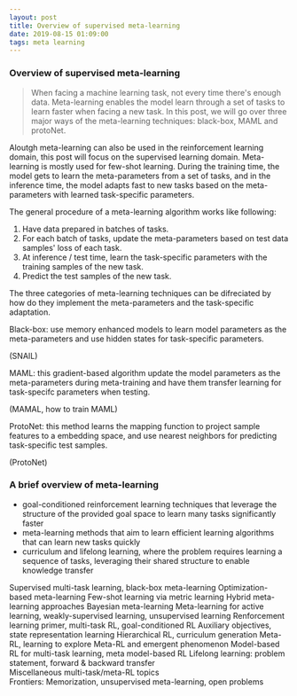 ```yaml
---
layout: post
title: Overview of supervised meta-learning
date: 2019-08-15 01:09:00
tags: meta learning
---
```




### Overview of supervised meta-learning

> When facing a machine learning task, not every time there's enough data. Meta-learning enables the model learn through a set of tasks to learn faster when facing a new task. In this post, we will go over three major ways of the meta-learning techniques: black-box, MAML and protoNet.



Aloutgh meta-learning can also be used in the reinforcement learning domain, this post will focus on the supervised learning domain. Meta-learning is mostly used for few-shot learning. During the training time, the model gets to learn the meta-parameters from a set of tasks, and in the inference time, the model adapts fast to new tasks based on the meta-parameters with learned task-specific parameters.

The general procedure of a meta-learning algorithm works like following:

1. Have data prepared in batches of tasks.
2. For each batch of tasks, update the meta-parameters based on test data samples' loss of each task.
3. At inference / test time, learn the task-specific parameters with the training samples of the new task.
4. Predict the test samples of the new task.

The three categories of meta-learning techniques can be difreciated by how do they implement the meta-parameters and the task-specific adaptation.

Black-box: use memory enhanced models to learn model parameters as the meta-parameters and use hidden states for task-specific parameters.

(SNAIL)

MAML: this gradient-based algorithm update the model parameters as the meta-parameters during meta-training and have them transfer learning for task-specifc parameters when testing.

(MAMAL, how to train MAML)

ProtoNet: this method learns the mapping function to project sample features to a embedding space, and use nearest neighbors for predicting task-specific test samples.

(ProtoNet)




### A brief overview of meta-learning

* goal-conditioned reinforcement learning techniques that leverage the structure of the provided goal space to learn many tasks significantly faster
* meta-learning methods that aim to learn efficient learning algorithms that can learn new tasks quickly
* curriculum and lifelong learning, where the problem requires learning a sequence of tasks, leveraging their shared structure to enable knowledge transfer

 Supervised multi-task learning, black-box meta-learning
 Optimization-based meta-learning
 Few-shot learning via metric learning
 Hybrid meta-learning approaches
 Bayesian meta-learning
 Meta-learning for active learning, weakly-supervised learning, unsupervised learning
 Renforcement learning primer, multi-task RL, goal-conditioned RL
 Auxiliary objectives, state representation learning
 Hierarchical RL, curriculum generation
 Meta-RL, learning to explore
 Meta-RL and emergent phenomenon
 Model-based RL for multi-task learning, meta model-based RL
 Lifelong learning: problem statement, forward & backward transfer	
 Miscellaneous multi-task/meta-RL topics	
 Frontiers: Memorization, unsupervised meta-learning, open problems

